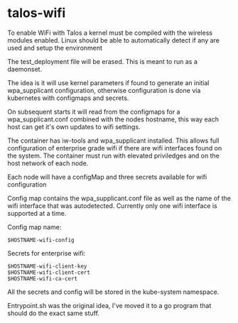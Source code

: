# talos-wifi

To enable WiFi with Talos a kernel must be compiled with the wireless modules enabled. Linux should be able to automatically detect if any are used and setup the environment

The test_deployment file will be erased. This is meant to run as a daemonset.

The idea is it will use kernel parameters if found to generate an initial wpa_supplicant configuration, otherwise configuration is done via kubernetes with configmaps and secrets. 

On subsequent starts it will read from the configmaps for a wpa_supplicant.conf combined with the nodes hostname, this way each host can get it's own updates to wifi settings.

The container has iw-tools and wpa_supplicant installed. This allows full configuration of enterprise grade wifi if there are wifi interfaces found on the system.
The container must run with elevated priviledges and on the host network of each node.

Each node will have a configMap and three secrets available for wifi configuration

Config map contains the wpa_supplicant.conf file as well as the name of the wifi interface that was autodetected. Currently only one wifi interface is supported at a time.

Config map name:
```
$HOSTNAME-wifi-config
```

Secrets for enterprise wifi: 
```
$HOSTNAME-wifi-client-key
$HOSTNAME-wifi-client-cert
$HOSTNAME-wifi-ca-cert
```

All the secrets and config will be stored in the kube-system namespace.

Entrypoint.sh was the original idea, I've moved it to a go program that should do the exact same stuff.

